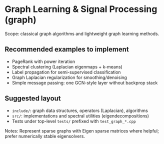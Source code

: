 # Graph Learning & Signal Processing (graph)

Scope: classical graph algorithms and lightweight graph learning methods.

## Recommended examples to implement
- PageRank with power iteration
- Spectral clustering (Laplacian eigenmaps + k-means)
- Label propagation for semi-supervised classification
- Graph Laplacian regularization for smoothing/denoising
- Simple message passing: one GCN-style layer without backprop stack

## Suggested layout
- `include/`: graph data structures, operators (Laplacian), algorithms
- `src/`: implementations and spectral utilities (eigendecompositions)
- Tests under top-level `tests/` prefixed with `test_graph_*.cpp`

Notes: Represent sparse graphs with Eigen sparse matrices where helpful; prefer numerically stable eigensolvers.
